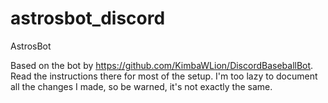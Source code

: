 # astrosbot_discord
AstrosBot

Based on the bot by https://github.com/KimbaWLion/DiscordBaseballBot.  Read the instructions there for most of the setup.  I'm too lazy to document all the changes I made, so be warned, it's not exactly the same.
